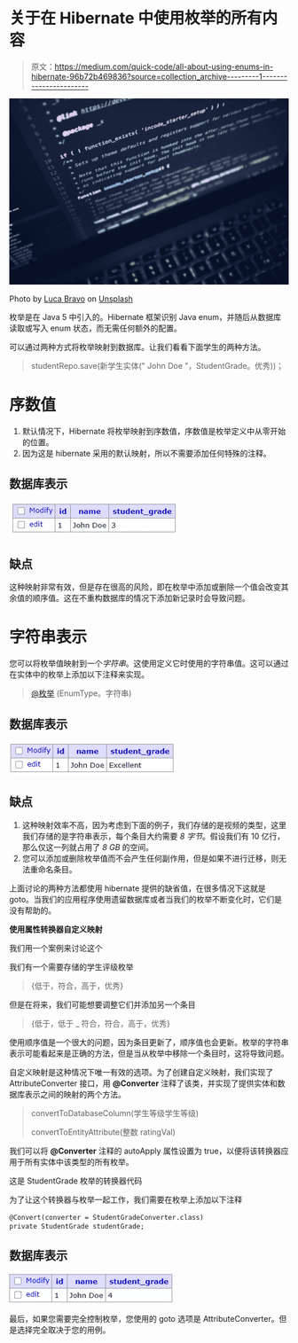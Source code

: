 # 关于在 Hibernate 中使用枚举的所有内容

> 原文：<https://medium.com/quick-code/all-about-using-enums-in-hibernate-96b72b469836?source=collection_archive---------1----------------------->

![](img/3c1231bfaa9ee25762a42294d5a3e57c.png)

Photo by [Luca Bravo](https://unsplash.com/@lucabravo?utm_source=medium&utm_medium=referral) on [Unsplash](https://unsplash.com?utm_source=medium&utm_medium=referral)

枚举是在 Java 5 中引入的。Hibernate 框架识别 Java enum，并随后从数据库读取或写入 enum 状态，而无需任何额外的配置。

可以通过两种方式将枚举映射到数据库。让我们看看下面学生的两种方法。

> studentRepo.save(新学生实体(" John Doe "，StudentGrade。优秀))；

# 序数值

1.  默认情况下，Hibernate 将枚举映射到序数值，序数值是枚举定义中从零开始的位置。
2.  因为这是 hibernate 采用的默认映射，所以不需要添加任何特殊的注释。

## 数据库表示

![](img/763f5bb8aef1a7fea2e0e7215ff8a586.png)

## 缺点

这种映射非常有效，但是存在很高的风险，即在枚举中添加或删除一个值会改变其余值的顺序值。这在不重构数据库的情况下添加新记录时会导致问题。

# 字符串表示

您可以将枚举值映射到一个*字符串*。这使用定义它时使用的字符串值。这可以通过在实体中的枚举上添加以下注释来实现。

> [@枚举](http://twitter.com/Enumerated) (EnumType。字符串)

## 数据库表示

![](img/03736924fdbc0b9d9807cd42ac877807.png)

## 缺点

1.  这种映射效率不高，因为考虑到下面的例子，我们存储的是视频的类型，这里我们存储的是字符串表示，每个条目大约需要 *8* *字节*。假设我们有 10 亿行，那么仅这一列就占用了 *8 GB* 的空间。
2.  您可以添加或删除枚举值而不会产生任何副作用，但是如果不进行迁移，则无法重命名条目。

上面讨论的两种方法都使用 hibernate 提供的缺省值，在很多情况下这就是 goto。当我们的应用程序使用遗留数据库或者当我们的枚举不断变化时，它们是没有帮助的。

**使用属性转换器自定义映射**

我们用一个案例来讨论这个

我们有一个需要存储的学生评级枚举

> {低于，符合，高于，优秀}

但是在将来，我们可能想要调整它们并添加另一个条目

> {低于，低于 _ 符合，符合，高于，优秀}

使用顺序值是一个很大的问题，因为条目更新了，顺序值也会更新。枚举的字符串表示可能看起来是正确的方法，但是当从枚举中移除一个条目时，这将导致问题。

自定义映射是这种情况下唯一有效的选项。为了创建自定义映射，我们实现了 AttributeConverter 接口，用 **@Converter** 注释了该类，并实现了提供实体和数据库表示之间的映射的两个方法。

> convertToDatabaseColumn(学生等级学生等级)
> 
> convertToEntityAttribute(整数 ratingVal)

我们可以将 **@Converter** 注释的 autoApply 属性设置为 true，以便将该转换器应用于所有实体中该类型的所有枚举。

这是 StudentGrade 枚举的转换器代码

为了让这个转换器与枚举一起工作，我们需要在枚举上添加以下注释

```
@Convert(converter = StudentGradeConverter.class)
private StudentGrade studentGrade;
```

## 数据库表示

![](img/717ef8d453686d69b054d11420e9907f.png)

最后，如果您需要完全控制枚举，您使用的 goto 选项是 AttributeConverter。但是选择完全取决于您的用例。